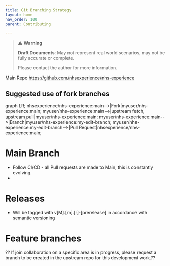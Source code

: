 ```yaml
---
title: Git Branching Strategy
layout: home
nav_order: 100
parent: Contributing

---
```

> ⚠️ **Warning**
>  
> **Draft Documents**: May not represent real world scenarios, may not be fully accurate or complete.
>
> Please contact the author for more information.
> 


Main Repo
https://github.com/nhsexperience/nhs-experience

## Suggested use of fork branches

<div class="mermaid">
graph LR;
    nhsexperience/nhs-experience:main-->|Fork|myuser/nhs-experience:main;
    myuser/nhs-experience:main-->|upstream fetch, upstream pull|myuser/nhs-experience:main;
    myuser/nhs-experience:main-->|Branch|myuser/nhs-experience:my-edit-branch;
    myuser/nhs-experience:my-edit-branch-->|Pull Request|nhsexperience/nhs-experience:main;
</div>

# Main Branch
- Follow CI/CD - all Pull requests are made to Main, this is constantly evolving.
- 
# Releases
- Will be tagged with v[M].[m].[r]-[prerelease] in accordance with semantic versioning

# Feature branches
?? If join collaboration on a specific area is in progress, please request a branch to be created in the upstream repo for this development work.??
